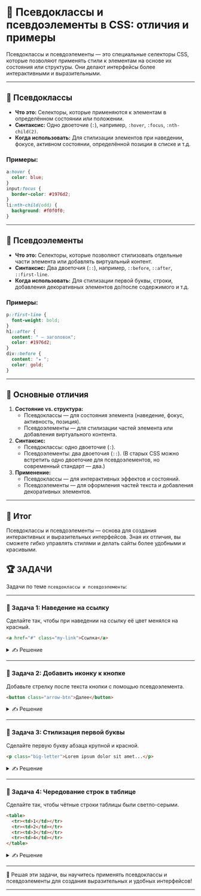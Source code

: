 # 📌 Псевдоклассы и псевдоэлементы в CSS: отличия и примеры

Псевдоклассы и псевдоэлементы — это специальные селекторы CSS, которые позволяют применять стили к элементам на основе их состояния или структуры. Они делают интерфейсы более интерактивными и выразительными.

---

## 🔹 Псевдоклассы
- **Что это:** Селекторы, которые применяются к элементам в определённом состоянии или положении.
- **Синтаксис:** Одно двоеточие (`:`), например, `:hover`, `:focus`, `:nth-child(2)`.
- **Когда использовать:** Для стилизации элементов при наведении, фокусе, активном состоянии, определённой позиции в списке и т.д.

### Примеры:
```css
a:hover {
  color: blue;
}
input:focus {
  border-color: #1976d2;
}
li:nth-child(odd) {
  background: #f0f0f0;
}
```

---

## 🔹 Псевдоэлементы
- **Что это:** Селекторы, которые позволяют стилизовать отдельные части элемента или добавлять виртуальный контент.
- **Синтаксис:** Два двоеточия (`::`), например, `::before`, `::after`, `::first-line`.
- **Когда использовать:** Для стилизации первой буквы, строки, добавления декоративных элементов до/после содержимого и т.д.

### Примеры:
```css
p::first-line {
  font-weight: bold;
}
h1::after {
  content: " — заголовок";
  color: #1976d2;
}
div::before {
  content: "★ ";
  color: gold;
}
```

---

## 🔹 Основные отличия
1. **Состояние vs. структура:**
   - Псевдоклассы — для состояния элемента (наведение, фокус, активность, позиция).
   - Псевдоэлементы — для стилизации частей элемента или добавления виртуального контента.
2. **Синтаксис:**
   - Псевдоклассы: одно двоеточие (`:`).
   - Псевдоэлементы: два двоеточия (`::`). (В старых CSS можно встретить одно двоеточие для псевдоэлементов, но современный стандарт — два.)
3. **Применение:**
   - Псевдоклассы — для интерактивных эффектов и состояний.
   - Псевдоэлементы — для оформления частей текста и добавления декоративных элементов.

---

## 🎯 Итог

Псевдоклассы и псевдоэлементы — основа для создания интерактивных и выразительных интерфейсов. Зная их отличия, вы сможете гибко управлять стилями и делать сайты более удобными и красивыми.


## 🏆 ЗАДАЧИ

Задачи по теме `псевдоклассы и псевдоэлементы`:

---

### 📌 Задача 1: Наведение на ссылку
Сделайте так, чтобы при наведении на ссылку её цвет менялся на красный.

```html
<a href="#" class="my-link">Ссылка</a>
```
<details>
<summary>✍ Решение</summary>

```css
.my-link:hover {
  color: red;
}
```

</details>

---

### 📌 Задача 2: Добавить иконку к кнопке
Добавьте стрелку после текста кнопки с помощью псевдоэлемента.

```html
<button class="arrow-btn">Далее</button>
```
<details>
<summary>✍ Решение</summary>

```css
.arrow-btn::after {
  content: ' →';
  color: #1976d2;
}
```

</details>

---

### 📌 Задача 3: Стилизация первой буквы
Сделайте первую букву абзаца крупной и красной.

```html
<p class="big-letter">Lorem ipsum dolor sit amet...</p>
```
<details>
<summary>✍ Решение</summary>

```css
.big-letter::first-letter {
  font-size: 200%;
  color: red;
}
```

</details>

---

### 📌 Задача 4: Чередование строк в таблице
Сделайте так, чтобы чётные строки таблицы были светло-серыми.

```html
<table>
  <tr><td>1</td></tr>
  <tr><td>2</td></tr>
  <tr><td>3</td></tr>
  <tr><td>4</td></tr>
</table>
```
<details>
<summary>✍ Решение</summary>

```css
tr:nth-child(even) {
  background: #f0f0f0;
}
```

</details>

---

🎉 Решая эти задачи, вы научитесь применять псевдоклассы и псевдоэлементы для создания выразительных и удобных интерфейсов! 

---